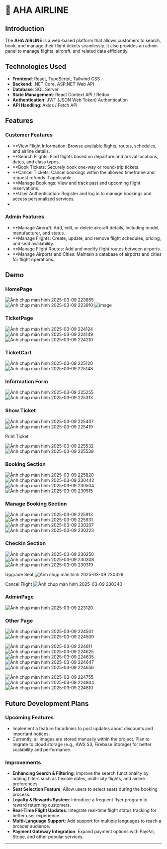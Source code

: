 # 🛫 AHA AIRLINE

## Introduction
The **AHA AIRLINE** is a web-based platform that allows customers to search, book, and manage their flight tickets seamlessly. It also provides an admin panel to manage flights, aircraft, and related data efficiently.

## Technologies Used
- **Frontend**: React, TypeScript, Tailwind CSS
- **Backend**: .NET Core, ASP.NET Web API
- **Database**: SQL Server
- **State Management**: React Context API / Redux
- **Authentication**: JWT (JSON Web Token) Authentication
- **API Handling**: Axios / Fetch API

## Features

### Customer Features
- **View Flight Information: Browse available flights, routes, schedules, and airline details.
- **Search Flights: Find flights based on departure and arrival locations, dates, and class types.
- **Book Tickets: Securely book one-way or round-trip tickets.
- **Cancel Tickets: Cancel bookings within the allowed timeframe and request refunds if applicable.
- **Manage Bookings: View and track past and upcoming flight reservations.
- **User Authentication: Register and log in to manage bookings and access personalized services.
- 
### Admin Features
- **Manage Aircraft: Add, edit, or delete aircraft details, including model, manufacturer, and status.
- **Manage Flights: Create, update, and remove flight schedules, pricing, and seat availability.
- **Manage Flight Routes: Add and modify flight routes between airports.
- **Manage Airports and Cities: Maintain a database of airports and cities for flight operations.
  
## Demo
### HomePage
![Ảnh chụp màn hình 2025-03-09 223855](https://github.com/user-attachments/assets/b43770ad-8e5a-41c2-b230-680ee9908f11)
![Ảnh chụp màn hình 2025-03-09 223910](https://github.com/user-attachments/assets/fc45d908-a8f1-4c81-8c6d-bb229b92c671)
![image](https://github.com/user-attachments/assets/1c84b1a2-ff53-4e2c-b354-a63b62c35ee3)

### TicketPage
![Ảnh chụp màn hình 2025-03-09 224124](https://github.com/user-attachments/assets/594df529-db7d-47d5-8e35-dbd75bbe43d9)
![Ảnh chụp màn hình 2025-03-09 224149](https://github.com/user-attachments/assets/09b35e22-b194-47ae-8216-25f5c4060fd9)
![Ảnh chụp màn hình 2025-03-09 224210](https://github.com/user-attachments/assets/eea5db6a-124a-47ca-8e92-38e220520573)

### TicketCart
![Ảnh chụp màn hình 2025-03-09 225120](https://github.com/user-attachments/assets/8ff8de8c-1226-4de7-a21a-3bf809fc9bb6)
![Ảnh chụp màn hình 2025-03-09 225148](https://github.com/user-attachments/assets/a2ee6a34-75e8-4524-98d6-154fd600094a)

### Information Form
![Ảnh chụp màn hình 2025-03-09 225255](https://github.com/user-attachments/assets/09b3a86e-a7fc-44c0-a4bb-4f0f0c52413c)
![Ảnh chụp màn hình 2025-03-09 225313](https://github.com/user-attachments/assets/3e8aafda-218f-4ba4-8a74-5f4f82009eea)

### Show Ticket 
![Ảnh chụp màn hình 2025-03-09 225407](https://github.com/user-attachments/assets/eafa6595-831a-4464-9f95-0269275b696c)
![Ảnh chụp màn hình 2025-03-09 225419](https://github.com/user-attachments/assets/e70381e7-f80b-4fbb-b38e-181364a2a57e)

Print Ticket

![Ảnh chụp màn hình 2025-03-09 225532](https://github.com/user-attachments/assets/e1cb9912-415a-42fe-bad8-8c2cd81458e5)
![Ảnh chụp màn hình 2025-03-09 225539](https://github.com/user-attachments/assets/0d4bd896-f5c6-4751-974f-661d3c141040)

### Booking Section
![Ảnh chụp màn hình 2025-03-09 225820](https://github.com/user-attachments/assets/bbb9c21d-0529-4af6-9f3b-665f154f5682)
![Ảnh chụp màn hình 2025-03-09 230442](https://github.com/user-attachments/assets/29349cc7-b755-4f7e-892d-2411af026ea8)
![Ảnh chụp màn hình 2025-03-09 230504](https://github.com/user-attachments/assets/6e99dbbb-35a3-4ff6-a2e3-da06517ad966)
![Ảnh chụp màn hình 2025-03-09 230515](https://github.com/user-attachments/assets/abe78a58-904e-4ea5-b26d-71ef86b59aa9)

### Manage Booking Section
![Ảnh chụp màn hình 2025-03-09 225913](https://github.com/user-attachments/assets/fa74d6fd-0282-4d40-a0c9-1598d006bc27)
![Ảnh chụp màn hình 2025-03-09 225931](https://github.com/user-attachments/assets/c0dc6b68-7fb9-42d5-9b5b-1e7ab6887795)
![Ảnh chụp màn hình 2025-03-09 230207](https://github.com/user-attachments/assets/2885f05d-087f-40c2-b384-7b39a4a7f784)
![Ảnh chụp màn hình 2025-03-09 230223](https://github.com/user-attachments/assets/7dba509c-683d-4a06-9439-98d3b716b84f)

### CheckIn Section
![Ảnh chụp màn hình 2025-03-09 230250](https://github.com/user-attachments/assets/966c578a-00bb-4618-9d25-5dd93d708efa)
![Ảnh chụp màn hình 2025-03-09 230308](https://github.com/user-attachments/assets/3ed81e3e-81bd-47d6-912d-ebaa72a3b336)
![Ảnh chụp màn hình 2025-03-09 230319](https://github.com/user-attachments/assets/ab191b74-ab84-4408-965a-b9aa35965511)

Upgrade Seat
![Ảnh chụp màn hình 2025-03-09 230329](https://github.com/user-attachments/assets/1d4d2a43-9fa8-4b8e-9c7c-3831b046c6e0)

Cancel Flight
![Ảnh chụp màn hình 2025-03-09 230340](https://github.com/user-attachments/assets/3e827336-97c5-484c-9915-b221324bf943)

### AdminPage
![Ảnh chụp màn hình 2025-03-09 223120](https://github.com/user-attachments/assets/b9332bf8-849a-4c32-829d-79a15152ea77)

### Other Page
![Ảnh chụp màn hình 2025-03-09 224501](https://github.com/user-attachments/assets/dacfd0f3-c925-4b1a-866b-0493ec597dde)
![Ảnh chụp màn hình 2025-03-09 224509](https://github.com/user-attachments/assets/4576eef8-f7a1-4c6d-b248-b1d464e3d470)

![Ảnh chụp màn hình 2025-03-09 224611](https://github.com/user-attachments/assets/4849eb3b-dec6-4eae-af1d-ab146ef752b0)
![Ảnh chụp màn hình 2025-03-09 224625](https://github.com/user-attachments/assets/d4c11d62-db65-4ad8-a60d-b24616c9d7c0)
![Ảnh chụp màn hình 2025-03-09 224635](https://github.com/user-attachments/assets/df496135-1ee0-4a92-980b-75b15891b229)
![Ảnh chụp màn hình 2025-03-09 224647](https://github.com/user-attachments/assets/38c29344-07a5-4809-881e-27e8b01b088e)
![Ảnh chụp màn hình 2025-03-09 224656](https://github.com/user-attachments/assets/c62883c3-04c0-4a6a-b352-8d3fd7e94337)

![Ảnh chụp màn hình 2025-03-09 224755](https://github.com/user-attachments/assets/67e257c0-1bea-4d4e-99d2-d8a72d60412a)
![Ảnh chụp màn hình 2025-03-09 224804](https://github.com/user-attachments/assets/a4e3f219-65e9-4b71-8ab5-523bc763d4e0)
![Ảnh chụp màn hình 2025-03-09 224810](https://github.com/user-attachments/assets/981cc97e-2746-48c1-ac8c-739fb1fd07a7)

## Future Development Plans
### Upcoming Features
   - Implement a feature for admins to post updates about discounts and important notices.
   - Currently, all images are stored manually within the project. Plan to migrate to cloud storage (e.g., AWS S3, Firebase Storage) for better scalability and performance.

### Improvements
- **Enhancing Search & Filtering**: Improve the search functionality by adding filters such as flexible dates, multi-city flights, and airline preferences.
- **Seat Selection Feature**: Allow users to select seats during the booking process.
- **Loyalty & Rewards System**: Introduce a frequent flyer program to reward returning customers.
- **Real-Time Flight Updates**: Integrate real-time flight status tracking for better user experience.
- **Multi-Language Support**: Add support for multiple languages to reach a broader audience.
- **Payment Gateway Integration**: Expand payment options with PayPal, Stripe, and other popular services.

---
